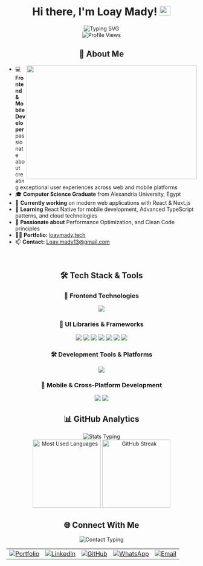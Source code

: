 <h1 align="center">Hi there, I'm Loay Mady! <img src="https://media.giphy.com/media/hvRJCLFzcasrR4ia7z/giphy.gif" width="29px" height="25px"></h1>

<!-- Dynamic Typing Animation -->
<div align="center">
  <img src="https://readme-typing-svg.herokuapp.com?font=Architects+Daughter&size=30&pause=1000&color=f75c7e&center=true&width=600&lines=Software+Engineer+%7C+Frontend+Developer" alt="Typing SVG" />
</div>

<div align="center">
  <img src="https://komarev.com/ghpvc/?username=loaymady&style=for-the-badge&color=58a6ff&label=Profile+Views" alt="Profile Views">
</div>

<h2 align="center">🚀 About Me</h2>

<div>
<img align="right" width="450" height="300" src="https://user-images.githubusercontent.com/74038190/229223263-cf2e4b07-2615-4f87-9c38-e37600f8381a.gif">

- 💻 **Frontend & Mobile Developer** passionate about creating exceptional user experiences across web and mobile platforms
- 🎓 **Computer Science Graduate** from Alexandria University, Egypt
- 🔭 **Currently working** on modern web applications with React & Next.js
- 🌱 **Learning** React Native for mobile development, Advanced TypeScript patterns, and cloud technologies
- 🤖 **Passionate about** Performance Optimization, and Clean Code principles
- 👨‍💻 **Portfolio:** [loaymady.tech](https://loaymady.tech)
- 📫 **Contact:** [Loay.mady13@gmail.com](mailto:loay.mady13@gmail.com)
</div>

<br>

<h2 align="center">🛠️ Tech Stack & Tools</h2>

<h3 align="center">🎯 Frontend Technologies</h3>

<div align="center">
  <img src="https://skillicons.dev/icons?i=nextjs,react,redux,vue,vite,typescript,javascript,html,css,sass,tailwind&theme=dark" />
</div>

<h3 align="center">🎨 UI Libraries & Frameworks</h3>

<div align="center">
  <img src="https://img.shields.io/badge/Tailwind_CSS-%2338B2AC.svg?style=for-the-badge&logo=tailwind-css&logoColor=white"/>
  <img src="https://img.shields.io/badge/MUI-%23007FFF.svg?style=for-the-badge&logo=mui&logoColor=white"/>
  <img src="https://img.shields.io/badge/Chakra_UI-%234ED1C5.svg?style=for-the-badge&logo=chakraui&logoColor=white"/>
  <img src="https://img.shields.io/badge/bootstrap-%238511FA.svg?style=for-the-badge&logo=bootstrap&logoColor=white"/>
  <img src="https://img.shields.io/badge/Shadcn_UI-000000?style=for-the-badge&logo=shadcnui&logoColor=white"/>
  <img src="https://img.shields.io/badge/Headless_UI-%2366E3FF.svg?style=for-the-badge&logo=headlessui&logoColor=white"/>
  <img src="https://img.shields.io/badge/-Ant_Design-%230170FE?style=for-the-badge&logo=ant-design&logoColor=white"/>
</div>

<h3 align="center">🛠️ Development Tools & Platforms</h3>

<div align="center">
  <img src="https://skillicons.dev/icons?i=git,github,vscode,figma,vercel,netlify,docker,aws&theme=dark" />
</div>

<h3 align="center">📱 Mobile & Cross-Platform Development</h3>

<div align="center">
  <img src="https://img.shields.io/badge/react_native-%2320232a.svg?style=for-the-badge&logo=react&logoColor=%2361DAFB"/>
  <img src="https://img.shields.io/badge/-Expo-000020?style=for-the-badge&logo=expo&logoColor=white"/>
</div>

<h2 align="center">📊 GitHub Analytics</h2>

<!-- Dynamic Stats Typing -->
<div align="center">
  <img src="https://readme-typing-svg.herokuapp.com?font=Fira+Code&size=18&pause=1000&color=39D353&center=true&vCenter=true&width=600&lines=📈+Tracking+My+Coding+Journey;📊+GitHub+Stats+%26+Contributions;🔥+Maintaining+Daily+Streaks;💻+Commits+%26+Code+Quality" alt="Stats Typing" />
</div>

<div align="center">
  <img height="180" src="https://github-readme-stats.vercel.app/api/top-langs/?username=loaymady&layout=compact&theme=dark&hide_border=true&langs_count=8&bg_color=0d1117&title_color=58a6ff&text_color=c9d1d9&border_radius=14" alt="Most Used Languages"/>
  <img height="180" src="https://github-readme-streak-stats.herokuapp.com/?user=loaymady&theme=dark&hide_border=true&border_radius=14&starting_year=2024&background=0d1117&stroke=58a6ff&ring=58a6ff&fire=ffd33d&currStreakNum=c9d1d9&sideNums=c9d1d9&currStreakLabel=58a6ff&sideLabels=58a6ff&dates=8b949e" alt="GitHub Streak"/>
</div>

<h2 align="center">🌐 Connect With Me</h2>

<!-- Dynamic Contact Typing -->
<div align="center">
  <img src="https://readme-typing-svg.herokuapp.com?font=Fira+Code&size=16&pause=1000&color=E91E63&center=true&vCenter=true&width=500&lines=Let's+Connect+and+Collaborate!;Always+Open+to+New+Opportunities;Feel+Free+to+Reach+Out+Anytime!;💼+Portfolio+%7C+💬+LinkedIn+%7C+📧+Email" alt="Contact Typing" />
</div>

<table align="center">
  <tr>
    <td align="center">
      <a href="https://loaymady.tech" target="_blank">
        <img src="https://img.shields.io/badge/Portfolio-FF5722?style=for-the-badge&logo=googlechrome&logoColor=white" alt="Portfolio"/>
      </a>
    </td>
    <td align="center">
      <a href="https://linkedin.com/in/loay-mady" target="_blank">
        <img src="https://img.shields.io/badge/LinkedIn-0077B5?style=for-the-badge&logo=linkedin&logoColor=white" alt="LinkedIn"/>
      </a>
    </td>
    <td align="center">
      <a href="https://github.com/loaymady" target="_blank">
        <img src="https://img.shields.io/badge/GitHub-100000?style=for-the-badge&logo=github&logoColor=white" alt="GitHub"/>
      </a>
    </td>
    <td align="center">
      <a href="https://wa.me/+201067044830" target="_blank">
        <img src="https://img.shields.io/badge/WhatsApp-25D366?style=for-the-badge&logo=whatsapp&logoColor=white" alt="WhatsApp"/>
      </a>
    </td>
    <td align="center">
      <a href="mailto:loay.mady13@gmail.com" target="_blank">
        <img src="https://img.shields.io/badge/Email-D14836?style=for-the-badge&logo=gmail&logoColor=white" alt="Email"/>
      </a>
    </td>
  </tr>
</table>

